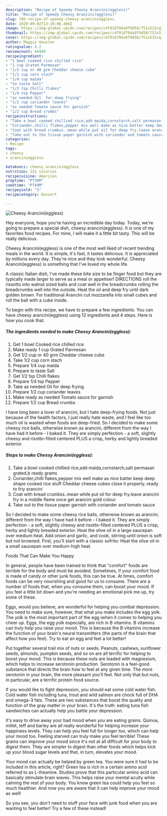 ```yaml
---
description: "Recipe of Speedy Cheesy Arancini(eggless)"
title: "Recipe of Speedy Cheesy Arancini(eggless)"
slug: 705-recipe-of-speedy-cheesy-arancinieggless
date: 2020-09-02T13:18:06.466Z
image: https://img-global.cpcdn.com/recipes/c4f91d79da9f9d58/751x532cq70/cheesy-arancinieggless-recipe-main-photo.jpg
thumbnail: https://img-global.cpcdn.com/recipes/c4f91d79da9f9d58/751x532cq70/cheesy-arancinieggless-recipe-main-photo.jpg
cover: https://img-global.cpcdn.com/recipes/c4f91d79da9f9d58/751x532cq70/cheesy-arancinieggless-recipe-main-photo.jpg
author: Maggie Houston
ratingvalue: 4.2
reviewcount: 44499
recipeingredient:
- "1 bowl Cooked rice chilled rice"
- "1 cup Grated Parmesan"
- "1/2 cup or 40 grm Cheddar cheese cube"
- "1/2 cup corn stach"
- "1/4 cup maida"
- "to taste Salt"
- "1/2 tsp Chilli flakes"
- "1/4 tsp Pepper"
- "as needed Oil  for deep frying"
- "1/2 cup coriander leaves"
- "as needed Tomato sauce for garnish"
- "1/2 cup Bread crumbs"
recipeinstructions:
- "Take a bowl cooked chillied rice,add maida,cornstarch,salt permasan grated,b ready grams"
- "Coriander,chilli flakes,pepper mix well make as nice batter keep deep shape cooked rice stuff Cheddar cheese cubes close it properly..ready to friy arancini"
- "Coat with bread crumbss..mean while put oil for deep fry.leave arancini fry in a middle flame once get arancini gold colour"
- "Take out to the tissue paper garnish with coriander and tomato sauce"
categories:
- Recipe
tags:
- cheesy
- arancinieggless

katakunci: cheesy arancinieggless 
nutrition: 221 calories
recipecuisine: American
preptime: "PT39M"
cooktime: "PT49M"
recipeyield: "3"
recipecategory: Dessert

---
```



![Cheesy Arancini(eggless)](https://img-global.cpcdn.com/recipes/c4f91d79da9f9d58/751x532cq70/cheesy-arancinieggless-recipe-main-photo.jpg)

Hey everyone, hope you're having an incredible day today. Today, we're going to prepare a special dish, cheesy arancini(eggless). It is one of my favorites food recipes. For mine, I will make it a little bit tasty. This will be really delicious.

Cheesy Arancini(eggless) is one of the most well liked of recent trending meals in the world. It is simple, it's fast, it tastes delicious. It is appreciated by millions every day. They're nice and they look wonderful. Cheesy Arancini(eggless) is something that I've loved my whole life.

A classic Italian dish, I&#39;ve made these bite size to be finger food but they are typically made larger to serve as a meal or appetiser! DIRECTIONS roll the rissotto into walnut sized balls and coat well in the breadcrumbs rolling the breadcrumbs well into the outside. Heat the oil and deep fry until dark golden brown. For traditional Arancini cut mozzarella into small cubes and roll the ball with a cube inside.


To begin with this recipe, we have to prepare a few ingredients. You can have cheesy arancini(eggless) using 12 ingredients and 4 steps. Here is how you cook that.

<!--inarticleads1-->

##### The ingredients needed to make Cheesy Arancini(eggless):

1. Get 1 bowl Cooked rice chilled rice
1. Make ready 1 cup Grated Parmesan
1. Get 1/2 cup or 40 grm Cheddar cheese cube
1. Take 1/2 cup corn stach
1. Prepare 1/4 cup maida
1. Prepare to taste Salt
1. Get 1/2 tsp Chilli flakes
1. Prepare 1/4 tsp Pepper
1. Take as needed Oil  for deep frying
1. Prepare 1/2 cup coriander leaves
1. Make ready as needed Tomato sauce for garnish
1. Prepare 1/2 cup Bread crumbs


I have long been a lover of arancini, but I hate deep-frying foods. Not just because of the health factors, I just really hate waste, and I feel like too much oil is wasted when foods are deep-fried. So I decided to make some cheesy rice balls, otherwise known as arancini, different from the way I have had it before - I baked it. They are simply perfection - a soft, slightly cheesy and risotto-filled centered PLUS a crisp, herby and lightly breaded exterior. 

<!--inarticleads2-->

##### Steps to make Cheesy Arancini(eggless):

1. Take a bowl cooked chillied rice,add maida,cornstarch,salt permasan grated,b ready grams
1. Coriander,chilli flakes,pepper mix well make as nice batter keep deep shape cooked rice stuff Cheddar cheese cubes close it properly..ready to friy arancini
1. Coat with bread crumbss..mean while put oil for deep fry.leave arancini fry in a middle flame once get arancini gold colour
1. Take out to the tissue paper garnish with coriander and tomato sauce


So I decided to make some cheesy rice balls, otherwise known as arancini, different from the way I have had it before - I baked it. They are simply perfection - a soft, slightly cheesy and risotto-filled centered PLUS a crisp, herby and lightly breaded exterior. Heat the olive oil in a large saucepan over medium heat. Add onion and garlic, and cook, stirring until onion is soft but not browned. First, you&#39;ll start with a classic sofrito: Heat the olive oil in a small saucepan over medium-high heat. 

Foods That Can Make You Happy


In general, people have been trained to think that "comfort" foods are terrible for the body and must be avoided. Sometimes, if your comfort food is made of candy or other junk foods, this can be true. At times, comfort foods can be very nourishing and good for us to consume. There are a number of foods that, when you consume them, can boost your mood. If you feel a little bit down and you're needing an emotional pick me up, try some of these.

Eggs, would you believe, are wonderful for helping you combat depression. You need to make sure, however, that what you make includes the egg yolk. The yolk is the most important part of the egg iwhen it comes to helping you cheer up. Eggs, the egg yolk especially, are rich in B vitamins. B vitamins can truly help you raise your mood. This is because the B vitamins increase the function of your brain's neural transmitters (the parts of the brain that affect how you feel). Try to eat an egg and feel a lot better!

Put together several trail mix of nuts or seeds. Peanuts, cashews, sunflower seeds, almonds, pumpkin seeds, and so on are all terrific for helping to boost your mood. This is because these nuts are loaded with magnesium, which helps to increase serotonin production. Serotonin is a feel-good substance that directs the brain how to feel at any given time. The more serotonin in your brain, the more pleasant you'll feel. Not only that but nuts, in particular, are a terrific protein food source.

If you would like to fight depression, you should eat some cold water fish. Cold water fish including tuna, trout and wild salmon are chock full of DHA and omega-3 fats. These are two substances that boost the quality and function of the gray matter in your brain. It's the truth: eating tuna fish sandwiches can actually help you battle your depression. 

It's easy to drive away your bad mood when you are eating grains. Quinoa, millet, teff and barley are all really wonderful for helping increase your happiness levels. They can help you feel full for longer too, which can help your mood too. Feeling starved can truly make you feel terrible! These grains can improve your mood since it's not at all difficult for your body to digest them. They are simpler to digest than other foods which helps kick up your blood sugar levels and that, in turn, elevates your mood.

Your mood can actually be helped by green tea. You were sure it had to be included in this article, right? Green tea is rich in a certain amino acid referred to as L-theanine. Studies prove that this particular amino acid can basically stimulate brain waves. This helps raise your mental acuity while calming the rest of your body. You knew green tea could help you feel so much healthier. And now you are aware that it can help improve your mood as well!

So you see, you don't need to stuff your face with junk food when you are wanting to feel better! Try a few of these instead!

